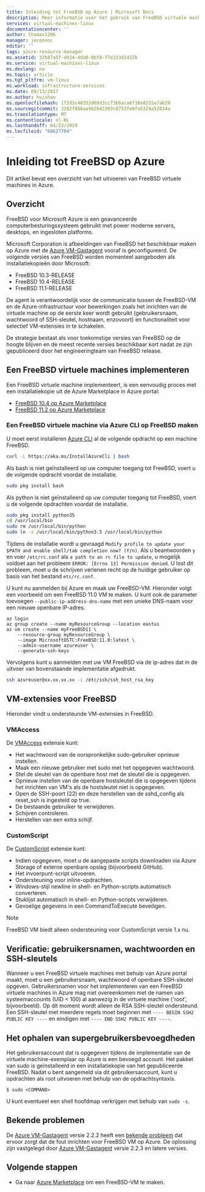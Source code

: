 ```yaml
---
title: Inleiding tot FreeBSD op Azure | Microsoft Docs
description: Meer informatie over het gebruik van FreeBSD virtuele machines op Azure
services: virtual-machines-linux
documentationcenter: ''
author: thomas1206
manager: jeconnoc
editor: ''
tags: azure-resource-manager
ms.assetid: 32b87a5f-d024-4da0-8bf0-77e233d1422b
ms.service: virtual-machines-linux
ms.devlang: na
ms.topic: article
ms.tgt_pltfrm: vm-linux
ms.workload: infrastructure-services
ms.date: 09/13/2017
ms.author: huishao
ms.openlocfilehash: 1f2d3c40352d60d3cc7366aca6f38a8255a7a629
ms.sourcegitcommit: 3102f886aa962842303c8753fe8fa5324a52834a
ms.translationtype: MT
ms.contentlocale: nl-NL
ms.lasthandoff: 04/23/2019
ms.locfileid: "60627704"
---
```

# <a name="introduction-to-freebsd-on-azure"></a>Inleiding tot FreeBSD op Azure
Dit artikel bevat een overzicht van het uitvoeren van FreeBSD virtuele machines in Azure.

## <a name="overview"></a>Overzicht
FreeBSD voor Microsoft Azure is een geavanceerde computerbesturingssysteem gebruikt met power moderne servers, desktops, en ingesloten platforms.

Microsoft Corporation is afbeeldingen van FreeBSD het beschikbaar maken op Azure met de [Azure VM-Gastagent](https://github.com/Azure/WALinuxAgent/) vooraf is geconfigureerd. De volgende versies van FreeBSD worden momenteel aangeboden als installatiekopieën door Microsoft:

- FreeBSD 10.3-RELEASE
- FreeBSD 10.4-RELEASE
- FreeBSD 11.1-RELEASE

De agent is verantwoordelijk voor de communicatie tussen de FreeBSD-VM en de Azure-infrastructuur voor bewerkingen zoals het inrichten van de virtuele machine op de eerste keer wordt gebruikt (gebruikersnaam, wachtwoord of SSH-sleutel, hostnaam, enzovoort) en functionaliteit voor selectief VM-extensies in te schakelen.

De strategie bestaat als voor toekomstige versies van FreeBSD op de hoogte blijven en de meest recente versies beschikbaar kort nadat ze zijn gepubliceerd door het engineeringteam van FreeBSD release.

## <a name="deploying-a-freebsd-virtual-machine"></a>Een FreeBSD virtuele machines implementeren
Een FreeBSD virtuele machine implementeert, is een eenvoudig proces met een installatiekopie uit de Azure Marketplace in Azure portal:

- [FreeBSD 10.4 op Azure Marketplace](https://azuremarketplace.microsoft.com/marketplace/apps/Microsoft.FreeBSD104)
- [FreeBSD 11.2 op Azure Marketplace](https://azuremarketplace.microsoft.com/marketplace/apps/Microsoft.FreeBSD112)

### <a name="create-a-freebsd-vm-through-azure-cli-on-freebsd"></a>Een FreeBSD virtuele machine via Azure CLI op FreeBSD maken
U moet eerst installeren [Azure CLI](https://docs.microsoft.com/cli/azure/get-started-with-azure-cli) al de volgende opdracht op een machine FreeBSD.

```bash 
curl -L https://aka.ms/InstallAzureCli | bash
```

Als bash is niet geïnstalleerd op uw computer toegang tot FreeBSD, voert u de volgende opdracht voordat de installatie. 

```bash
sudo pkg install bash
```

Als python is niet geïnstalleerd op uw computer toegang tot FreeBSD, voert u de volgende opdrachten voordat de installatie. 

```bash
sudo pkg install python35
cd /usr/local/bin 
sudo rm /usr/local/bin/python 
sudo ln -s /usr/local/bin/python3.5 /usr/local/bin/python
```

Tijdens de installatie wordt u gevraagd `Modify profile to update your $PATH and enable shell/tab completion now? (Y/n)`. Als u beantwoorden `y` en voer `/etc/rc.conf` als `a path to an rc file to update`, u mogelijk voldoet aan het probleem `ERROR: [Errno 13] Permission denied`. U lost dit probleem, moet u de schrijven verlenen recht op de huidige gebruiker op basis van het bestand `etc/rc.conf`.

U kunt nu aanmelden bij Azure en maak uw FreeBSD-VM. Hieronder volgt een voorbeeld om een FreeBSD 11.0 VM te maken. U kunt ook de parameter toevoegen `--public-ip-address-dns-name` met een unieke DNS-naam voor een nieuwe openbare IP-adres. 

```azurecli
az login 
az group create --name myResourceGroup --location eastus
az vm create --name myFreeBSD11 \
    --resource-group myResourceGroup \
    --image MicrosoftOSTC:FreeBSD:11.0:latest \
    --admin-username azureuser \
    --generate-ssh-keys
```

Vervolgens kunt u aanmelden met uw VM FreeBSD via de ip-adres dat in de uitvoer van bovenstaande implementatie afgedrukt. 

```bash
ssh azureuser@xx.xx.xx.xx -i /etc/ssh/ssh_host_rsa_key
```   

## <a name="vm-extensions-for-freebsd"></a>VM-extensies voor FreeBSD
Hieronder vindt u ondersteunde VM-extensies in FreeBSD.

### <a name="vmaccess"></a>VMAccess
De [VMAccess](https://github.com/Azure/azure-linux-extensions/tree/master/VMAccess) extensie kunt:

* Het wachtwoord van de oorspronkelijke sudo-gebruiker opnieuw instellen.
* Maak een nieuwe gebruiker met sudo met het opgegeven wachtwoord.
* Stel de sleutel van de openbare host met de sleutel die is opgegeven.
* Opnieuw instellen van de openbare hostsleutel die is opgegeven tijdens het inrichten van VM's als de hostsleutel niet is opgegeven.
* Open de SSH-poort (22) en deze herstellen van de sshd_config als reset_ssh is ingesteld op true.
* De bestaande gebruiker te verwijderen.
* Schijven controleren.
* Herstellen van een extra schijf.

### <a name="customscript"></a>CustomScript
De [CustomScript](https://github.com/Azure/azure-linux-extensions/tree/master/CustomScript) extensie kunt:

* Indien opgegeven, moet u de aangepaste scripts downloaden via Azure Storage of externe openbare opslag (bijvoorbeeld GitHub).
* Het invoerpunt-script uitvoeren.
* Ondersteuning voor inline-opdrachten.
* Windows-stijl newline in shell- en Python-scripts automatisch converteren.
* Stuklijst automatisch in shell- en Python-scripts verwijderen.
* Gevoelige gegevens in een CommandToExecute beveiligen.

> [!NOTE]
> FreeBSD VM biedt alleen ondersteuning voor CustomScript versie 1.x nu.  

## <a name="authentication-user-names-passwords-and-ssh-keys"></a>Verificatie: gebruikersnamen, wachtwoorden en SSH-sleutels
Wanneer u een FreeBSD virtuele machines met behulp van Azure portal maakt, moet u een gebruikersnaam, wachtwoord of openbare SSH-sleutel opgeven.
Gebruikersnamen voor het implementeren van een FreeBSD virtuele machines in Azure mag niet overeenkomen met de namen van systeemaccounts (UID < 100) al aanwezig in de virtuele machine ('root', bijvoorbeeld).
Op dit moment wordt alleen de RSA SSH-sleutel ondersteund. Een SSH-sleutel met meerdere regels moet beginnen met `---- BEGIN SSH2 PUBLIC KEY ----` en eindigen met `---- END SSH2 PUBLIC KEY ----`.

## <a name="obtaining-superuser-privileges"></a>Het ophalen van supergebruikersbevoegdheden
Het gebruikersaccount dat is opgegeven tijdens de implementatie van de virtuele machine-exemplaar op Azure is een bevoegd account. Het pakket van sudo is geïnstalleerd in een installatiekopie van het gepubliceerde FreeBSD.
Nadat u bent aangemeld via dit gebruikersaccount, kunt u opdrachten als root uitvoeren met behulp van de opdrachtsyntaxis.

```
$ sudo <COMMAND>
```

U kunt eventueel een shell hoofdmap verkrijgen met behulp van `sudo -s`.

## <a name="known-issues"></a>Bekende problemen
De [Azure VM-Gastagent](https://github.com/Azure/WALinuxAgent/) versie 2.2.2 heeft een [bekende probleem](https://github.com/Azure/WALinuxAgent/pull/517) dat ervoor zorgt dat de fout inrichten voor FreeBSD VM op Azure. De oplossing zijn vastgelegd door [Azure VM-Gastagent](https://github.com/Azure/WALinuxAgent/) versie 2.2.3 en latere versies. 

## <a name="next-steps"></a>Volgende stappen
* Ga naar [Azure Marketplace](https://azuremarketplace.microsoft.com/marketplace/apps/Microsoft.FreeBSD112) om een FreeBSD-VM te maken.
